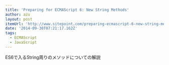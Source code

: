 ```yaml
---
title: 'Preparing for ECMAScript 6: New String Methods'
author: azu
layout: post
itemUrl: 'http://www.sitepoint.com/preparing-ecmascript-6-new-string-methods/'
date: '2014-09-30T07:21:17.162Z'
tags:
  - ECMAScript
  - JavaScript
---
```

ES6で入るString周りのメソッドについての解説
